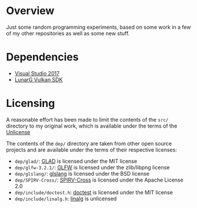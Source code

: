 # Overview

Just some random programming experiments, based on some work in a few of my other repositories as well as some new stuff.

# Dependencies

* [Visual Studio 2017](https://www.visualstudio.com/downloads/)
* [LunarG Vulkan SDK](http://www.lunarg.com/vulkan-sdk/)

# Licensing

A reasonable effort has been made to limit the contents of the `src/` directory to my original work, which is available under the terms of the [Unlicense](http://unlicense.org/)

The contents of the `dep/` directory are taken from other open source projects and are available under the terms of their respective licenses:

* `dep/glad/`: [GLAD](http://github.com/Dav1dde/glad) is licensed under the MIT license
* `dep/glfw-3.2.1/`: [GLFW](http://www.glfw.org/) is licensed under the zlib/libpng license
* `dep/glslang/`: [glslang](http://github.com/KhronosGroup/glslang) is licensed under the BSD license
* `dep/SPIRV-Cross/`: [SPIRV-Cross](http://github.com/KhronosGroup/SPIRV-Cross) is licensed under the Apache License 2.0
* `dep/include/doctest.h`: [doctest](http://github.com/onqtam/doctest) is licensed under the MIT license
* `dep/include/linalg.h`: [linalg](http://github.com/sgorsten/linalg) is unlicensed